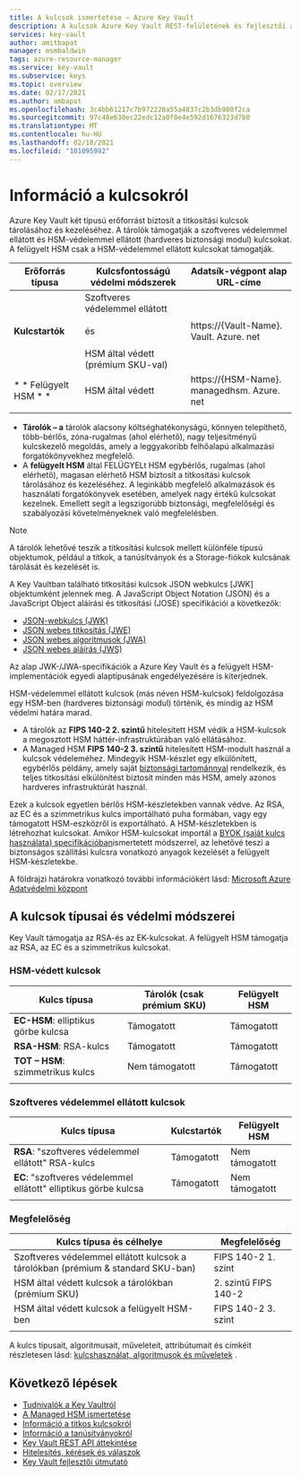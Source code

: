 ```yaml
---
title: A kulcsok ismertetése – Azure Key Vault
description: A kulcsok Azure Key Vault REST-felületének és fejlesztői adatainak áttekintése.
services: key-vault
author: amitbapat
manager: msmbaldwin
tags: azure-resource-manager
ms.service: key-vault
ms.subservice: keys
ms.topic: overview
ms.date: 02/17/2021
ms.author: ambapat
ms.openlocfilehash: 3c4bb61217c7b972220a55a4837c2b3db980f2ca
ms.sourcegitcommit: 97c48e630ec22edc12a0f8e4e592d1676323d7b0
ms.translationtype: MT
ms.contentlocale: hu-HU
ms.lasthandoff: 02/18/2021
ms.locfileid: "101095992"
---
```

# <a name="about-keys"></a>Információ a kulcsokról

Azure Key Vault két típusú erőforrást biztosít a titkosítási kulcsok tárolásához és kezeléséhez. A tárolók támogatják a szoftveres védelemmel ellátott és HSM-védelemmel ellátott (hardveres biztonsági modul) kulcsokat. A felügyelt HSM csak a HSM-védelemmel ellátott kulcsokat támogatják. 

|Erőforrás típusa|Kulcsfontosságú védelmi módszerek|Adatsík-végpont alap URL-címe|
|--|--|--|
| **Kulcstartók** | Szoftveres védelemmel ellátott<br/><br/>és<br/><br/>HSM által védett (prémium SKU-val)</li></ul> | https://{Vault-Name}. Vault. Azure. net |
| * * Felügyelt HSM * * | HSM által védett | https://{HSM-Name}. managedhsm. Azure. net |
||||

- **Tárolók – a** tárolók alacsony költséghatékonyságú, könnyen telepíthető, több-bérlős, zóna-rugalmas (ahol elérhető), nagy teljesítményű kulcskezelő megoldás, amely a leggyakoribb felhőalapú alkalmazási forgatókönyvekhez megfelelő.
- A **felügyelt HSM** által FELÜGYELt HSM egybérlős, rugalmas (ahol elérhető), magasan elérhető HSM biztosít a titkosítási kulcsok tárolásához és kezeléséhez. A leginkább megfelelő alkalmazások és használati forgatókönyvek esetében, amelyek nagy értékű kulcsokat kezelnek. Emellett segít a legszigorúbb biztonsági, megfelelőségi és szabályozási követelményeknek való megfelelésben. 

> [!NOTE]
> A tárolók lehetővé teszik a titkosítási kulcsok mellett különféle típusú objektumok, például a titkok, a tanúsítványok és a Storage-fiókok kulcsának tárolását és kezelését is.

A Key Vaultban található titkosítási kulcsok JSON webkulcs [JWK] objektumként jelennek meg. A JavaScript Object Notation (JSON) és a JavaScript Object aláírási és titkosítási (JOSE) specifikációi a következők:

-   [JSON-webkulcs (JWK)](https://tools.ietf.org/html/draft-ietf-jose-json-web-key)  
-   [JSON webes titkosítás (JWE)](http://tools.ietf.org/html/draft-ietf-jose-json-web-encryption)  
-   [JSON webes algoritmusok (JWA)](http://tools.ietf.org/html/draft-ietf-jose-json-web-algorithms)  
-   [JSON webes aláírás (JWS)](https://tools.ietf.org/html/draft-ietf-jose-json-web-signature) 

Az alap JWK-/JWA-specifikációk a Azure Key Vault és a felügyelt HSM-implementációk egyedi alaptípusának engedélyezésére is kiterjednek. 

HSM-védelemmel ellátott kulcsok (más néven HSM-kulcsok) feldolgozása egy HSM-ben (hardveres biztonsági modul) történik, és mindig az HSM védelmi határa marad. 

- A tárolók az **FIPS 140-2 2. szintű** hitelesített HSM védik a HSM-kulcsok a megosztott HSM háttér-infrastruktúrában való ellátásához. 
- A Managed HSM **FIPS 140-2 3. szintű** hitelesített HSM-modult használ a kulcsok védeleméhez. Mindegyik HSM-készlet egy elkülönített, egybérlős példány, amely saját [biztonsági tartománnyal](../managed-hsm/security-domain.md) rendelkezik, és teljes titkosítási elkülönítést biztosít minden más HSM, amely azonos hardveres infrastruktúrát használ.

Ezek a kulcsok egyetlen bérlős HSM-készletekben vannak védve. Az RSA, az EC és a szimmetrikus kulcs importálható puha formában, vagy egy támogatott HSM-eszközről is exportálható. A HSM-készletekben is létrehozhat kulcsokat. Amikor HSM-kulcsokat importál a [BYOK (saját kulcs használata) specifikációban](../keys/byok-specification.md)ismertetett módszerrel, az lehetővé teszi a biztonságos szállítási kulcsra vonatkozó anyagok kezelését a felügyelt HSM-készletekbe. 

A földrajzi határokra vonatkozó további információkért lásd: [Microsoft Azure Adatvédelmi központ](https://azure.microsoft.com/support/trust-center/privacy/)

## <a name="key-types-and-protection-methods"></a>A kulcsok típusai és védelmi módszerei

Key Vault támogatja az RSA-és az EK-kulcsokat. A felügyelt HSM támogatja az RSA, az EC és a szimmetrikus kulcsokat. 

### <a name="hsm-protected-keys"></a>HSM-védett kulcsok

|Kulcs típusa|Tárolók (csak prémium SKU)|Felügyelt HSM|
|--|--|--|
|**EC-HSM**: elliptikus görbe kulcsa | Támogatott | Támogatott|
|**RSA-HSM**: RSA-kulcs|Támogatott|Támogatott|
|**TOT – HSM**: szimmetrikus kulcs|Nem támogatott|Támogatott|
|||

### <a name="software-protected-keys"></a>Szoftveres védelemmel ellátott kulcsok

|Kulcs típusa|Kulcstartók|Felügyelt HSM|
|--|--|--|
**RSA**: "szoftveres védelemmel ellátott" RSA-kulcs|Támogatott|Nem támogatott
**EC**: "szoftveres védelemmel ellátott" elliptikus görbe kulcsa|Támogatott|Nem támogatott
|||

### <a name="compliance"></a>Megfelelőség

|Kulcs típusa és célhelye|Megfelelőség|
|---|---|
|Szoftveres védelemmel ellátott kulcsok a tárolókban (prémium & standard SKU-ban) | FIPS 140-2 1. szint|
|HSM által védett kulcsok a tárolókban (prémium SKU)| 2. szintű FIPS 140-2|
|HSM által védett kulcsok a felügyelt HSM-ben|FIPS 140-2 3. szint|
|||



A kulcs típusait, algoritmusait, műveleteit, attribútumait és címkéit részletesen lásd: [kulcshasználat, algoritmusok és műveletek](about-keys-details.md) .

## <a name="next-steps"></a>Következő lépések
- [Tudnivalók a Key Vaultról](../general/overview.md)
- [A Managed HSM ismertetése](../managed-hsm/overview.md)
- [Információ a titkos kulcsokról](../secrets/about-secrets.md)
- [Információ a tanúsítványokról](../certificates/about-certificates.md)
- [Key Vault REST API áttekintése](../general/about-keys-secrets-certificates.md)
- [Hitelesítés, kérések és válaszok](../general/authentication-requests-and-responses.md)
- [Key Vault fejlesztői útmutató](../general/developers-guide.md)
